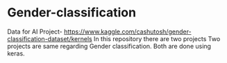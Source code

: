 # Gender-classification
Data for AI Project- https://www.kaggle.com/cashutosh/gender-classification-dataset/kernels
In this repository there are two projects
Two projects are same regarding Gender classification.
Both are done using keras.
